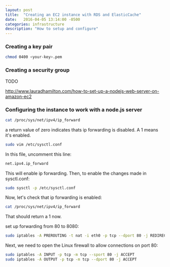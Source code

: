 ```yaml
---
layout: post
title:  "Creating an EC2 instance with RDS and ElasticCache"
date:   2016-04-05 13:14:00 -0500
categories: infrastructure
description: "How to setup and configure"
---
```


### Creating a key pair

```bash
chmod 0400 <your-key>.pem
```

### Creating a security group

TODO

http://www.lauradhamilton.com/how-to-set-up-a-nodejs-web-server-on-amazon-ec2

### Configuring the instance to work with a node.js server
```bash
cat /proc/sys/net/ipv4/ip_forward
```
a return value of zero indicates thats ip forwarding is disabled. A 1 means it's enabled.

```bash
sudo vim /etc/sysctl.conf
```
In this file, uncomment this line:

```bash
net.ipv4.ip_forward
```
This will enable ip forwarding. Then, to enable the changes made in sysctl.conf:

```bash
sudo sysctl -p /etc/sysctl.conf
```
Now, let's check that ip forwarding is enabled:

```bash
cat /proc/sys/net/ipv4/ip_forward
```
That should return a 1 now.

set up forwarding from 80 to 8080:
```bash
sudo iptables -A PREROUTING -t nat -i eth0 -p tcp --dport 80 -j REDIRECT --to-port 8080
```
Next, we need to open the Linux firewall to allow connections on port 80:

```bash
sudo iptables -A INPUT -p tcp -m tcp --sport 80 -j ACCEPT
sudo iptables -A OUTPUT -p tcp -m tcp --dport 80 -j ACCEPT
```
